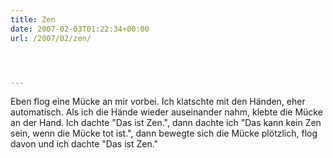 ```yaml
---
title: Zen
date: 2007-02-03T01:22:34+00:00
url: /2007/02/zen/




---
```

Eben flog eine Mücke an mir vorbei. Ich klatschte mit den Händen, eher automatisch. Als ich die Hände wieder auseinander nahm, klebte die Mücke an der Hand. Ich dachte "Das ist Zen.", dann dachte ich "Das kann kein Zen sein, wenn die Mücke tot ist.", dann bewegte sich die Mücke plötzlich, flog davon und ich dachte "Das ist Zen."
